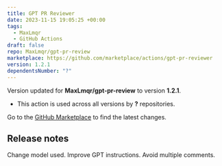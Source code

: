 ```yaml
---
title: GPT PR Reviewer
date: 2023-11-15 19:05:25 +00:00
tags:
  - MaxLmqr
  - GitHub Actions
draft: false
repo: MaxLmqr/gpt-pr-review
marketplace: https://github.com/marketplace/actions/gpt-pr-reviewer
version: 1.2.1
dependentsNumber: "?"
---
```



Version updated for **MaxLmqr/gpt-pr-review** to version **1.2.1**.
- This action is used across all versions by **?** repositories.

Go to the [GitHub Marketplace](https://github.com/marketplace/actions/gpt-pr-reviewer) to find the latest changes.

## Release notes

Change model used.
Improve GPT instructions.
Avoid multiple comments.
